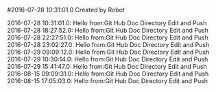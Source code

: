 #2016-07-28 10:31:01.0 Created by Robot

2016-07-28 10:31:01.0: Hello from:Git Hub Doc Directory Edit and Push
2016-07-28 18:27:52.0: Hello from:Git Hub Doc Directory Edit and Push
2016-07-28 22:27:51.0: Hello from:Git Hub Doc Directory Edit and Push
2016-07-28 23:02:27.0: Hello from:Git Hub Doc Directory Edit and Push
2016-07-29 09:09:12.0: Hello from:Git Hub Doc Directory Edit and Push
2016-07-29 10:30:14.0: Hello from:Git Hub Doc Directory Edit and Push
2016-07-29 15:41:47.0: Hello from:Git Hub Doc Directory Edit and Push
2016-08-15 09:09:31.0: Hello from:Git Hub Doc Directory Edit and Push
2016-08-15 17:05:03.0: Hello from:Git Hub Doc Directory Edit and Push
